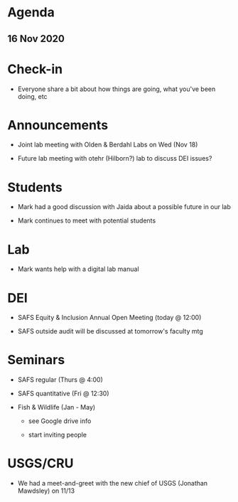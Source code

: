 # Agenda

## 16 Nov 2020


# Check-in

* Everyone share a bit about how things are going, what you've been doing, etc


# Announcements

* Joint lab meeting with Olden & Berdahl Labs on Wed (Nov 18)

* Future lab meeting with otehr (Hilborn?) lab to discuss DEI issues?


# Students

* Mark had a good discussion with Jaida about a possible future in our lab

* Mark continues to meet with potential students


# Lab

* Mark wants help with a digital lab manual


# DEI

* SAFS Equity & Inclusion Annual Open Meeting (today @ 12:00)

* SAFS outside audit will be discussed at tomorrow's faculty mtg


# Seminars

* SAFS regular (Thurs @ 4:00)

* SAFS quantitative (Fri @ 12:30)

* Fish & Wildlife (Jan - May)

    - see Google drive info
    
    - start inviting people


# USGS/CRU

* We had a meet-and-greet with the new chief of USGS (Jonathan Mawdsley) on 11/13
